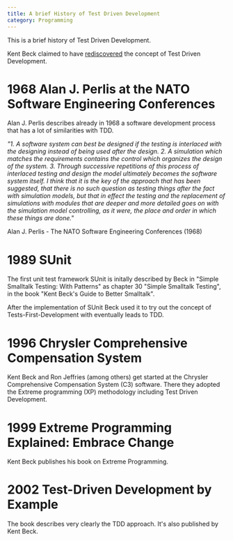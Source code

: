```yaml
---
title: A brief History of Test Driven Development
category: Programming
---
```


This is a brief history of Test Driven Development.

Kent Beck claimed to have [rediscovered](https://www.quora.com/Why-does-Kent-Beck-refer-to-the-rediscovery-of-test-driven-development-Whats-the-history-of-test-driven-development-before-Kent-Becks-rediscovery) the concept of Test Driven Development. 



# 1968 Alan J. Perlis at the NATO Software Engineering Conferences

Alan J. Perlis describes already in 1968 a software development process that has a lot of similarities with TDD.

*"1. A software system can best be designed if the testing is interlaced with the designing instead of being used after the design.*
*2. A simulation which matches the requirements contains the control which organizes the design of the system.*
*3. Through successive repetitions of this process of interlaced testing and design the model ultimately becomes the software system itself. I think that it is the key of the approach that has been suggested, that there is no such question as testing things after the fact with simulation models, but that in effect the testing and the replacement of simulations with modules that are deeper and more detailed goes on with the simulation model controlling, as it were, the place and order in which these things are done."*

Alan J. Perlis - The NATO Software Engineering Conferences (1968)


# 1989 SUnit

The first unit test framework SUnit is initally described by Beck in "Simple Smalltalk Testing: With Patterns" as chapter 30 "Simple Smalltalk Testing", in the book "Kent Beck's Guide to Better Smalltalk".

After the implementation of SUnit Beck used it to try out the concept of Tests-First-Development with eventually leads to TDD.


# 1996 Chrysler Comprehensive Compensation System

Kent Beck and Ron Jeffries (among others) get started at the Chrysler Comprehensive Compensation System (C3) software.
There they adopted the Extreme programming (XP) methodology including Test Driven Development.


# 1999 Extreme Programming Explained: Embrace Change

Kent Beck publishes his book on Extreme Programming.


# 2002 Test-Driven Development by Example

The book describes very clearly the TDD approach. It's also published by Kent Beck.
